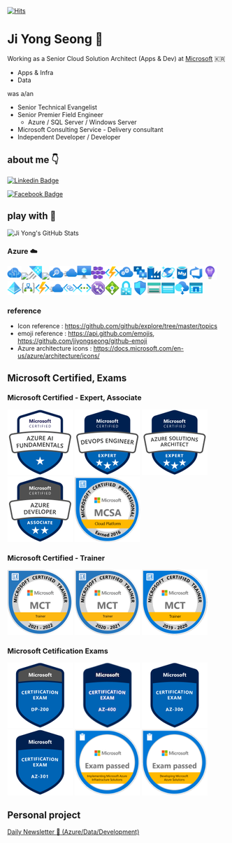 [![Hits](https://hits.seeyoufarm.com/api/count/incr/badge.svg?url=https%3A%2F%2Fgithub.com%2Fjiyongseong%2Fhit-counter&count_bg=%235676FF&title_bg=%23555555&icon=microsoftazure.svg&icon_color=%23E7E7E7&title=hits&edge_flat=true)](https://hits.seeyoufarm.com)

# Ji Yong Seong :man:
Working as a Senior Cloud Solution Architect (Apps & Dev) at [Microsoft](https://github.com/microsoft) :kr: 
- Apps & Infra
- Data

was a/an 
- Senior Technical Evangelist
- Senior Premier Field Engineer
    - Azure / SQL Server / Windows Server
- Microsoft Consulting Service - Delivery consultant
- Independent Developer / Developer

## about me :point_down:
[![Linkedin Badge](https://img.shields.io/badge/jyseong-linkedin-blue?style=for-the-badge&logo=linkedin)](https://www.linkedin.com/in/ji-yong-seong-628a2952/)

[![Facebook Badge](https://img.shields.io/badge/jyseong-Facebook-blue?style=for-the-badge&logo=Facebook)](https://www.facebook.com/jiyongseongmsft/)

## play with :hammer:
![Ji Yong's GitHub Stats](https://github-readme-stats.vercel.app/api?username=jiyongseong&show_icons=true)

<!-- 
### :computer:
<img src="https://github.com/github/explore/blob/main/topics/dotnet/dotnet.png" height="32" /><img src="https://github.com/github/explore/blob/main/topics/powershell/powershell.png" height="32" /><img src="https://github.com/github/explore/blob/main/topics/csharp/csharp.png" height="32" /><img src="https://github.com/github/explore/blob/main/topics/nuget/nuget.png" height="32" /><img src="https://github.com/github/explore/blob/main/topics/azure/azure.png" height="32" /><img src="https://github.com/github/explore/blob/main/topics/visual-basic/visual-basic.png" height="32" /><img src="https://github.com/github/explore/blob/main/topics/visual-studio-code/visual-studio-code.png" height="32" /><img src="https://github.com/github/explore/blob/main/topics/aspnet/aspnet.png" height="32" /><img src="https://github.com/github/explore/blob/main/topics/git/git.png" height="32" /><img src="https://github.com/github/explore/blob/main/topics/github/github.png" height="32" /><img src="https://github.com/github/explore/blob/main/topics/jupyter-notebook/jupyter-notebook.png" height="32" /><img src="https://github.com/github/explore/blob/main/topics/zeplin/zeplin.png" height="32" /><img src="https://github.com/github/explore/blob/main/topics/python/python.png" height="32" /><img src="https://github.com/github/explore/blob/main/topics/docker/docker.png" height="32" /><img src="https://github.com/github/explore/blob/main/topics/kubernetes/kubernetes.png" height="32" /><img src="https://github.com/github/explore/blob/main/topics/yaml/yaml.png" height="32" /><img src="https://github.com/github/explore/blob/main/topics/bash/bash.png" height="32" /><img src="https://github.com/github/explore/blob/main/topics/ubuntu/ubuntu.png" height="32" /><img src="https://github.com/github/explore/blob/main/topics/terminal/terminal.png" height="32" /><img src="https://github.com/github/explore/blob/main/topics/jenkins/jenkins.png" height="32" /><img src="https://github.com/github/explore/blob/main/topics/groovy/groovy.png" height="32" /><img src="https://github.com/github/explore/blob/main/topics/gradle/gradle.png" height="32" /><img src="https://github.com/github/explore/blob/main/topics/json/json.png" height="32" /><img src="https://github.com/github/explore/blob/main/topics/telegram/telegram.png" height="32" /><img src="https://github.com/github/explore/blob/main/topics/html/html.png" height="32" /><img src="https://github.com/github/explore/blob/main/topics/nginx/nginx.png" height="32" /><img src="https://github.com/github/explore/blob/main/topics/java/java.png" height="32" /><img src="https://github.com/github/explore/blob/main/topics/go/go.png" height="32" /><img src="https://github.com/github/explore/blob/main/topics/r/r.png" height="32" /><img src="https://github.com/github/explore/blob/main/topics/linux/linux.png" height="32" /><img src="https://github.com/github/explore/blob/main/topics/maven/maven.png" height="32" /><img src="https://github.com/github/explore/blob/main/topics/css/css.png" height="32" /><img src="https://github.com/github/explore/blob/main/topics/fsharp/fsharp.png" height="32" /><img src="https://github.com/github/explore/blob/main/topics/mysql/mysql.png" height="32" /><img src="https://github.com/github/explore/blob/main/topics/flask/flask.png" height="32" /><img src="https://github.com/github/explore/blob/main/topics/php/php.png" height="32" /><img src="https://github.com/github/explore/blob/main/topics/nodejs/nodejs.png" height="32" /><img src="https://github.com/github/explore/blob/main/topics/npm/npm.png" height="32" /><img src="https://github.com/github/explore/blob/main/topics/postgresql/postgresql.png" height="32" /><img src="https://github.com/github/explore/blob/main/topics/redis/redis.png" height="32" /><img src="https://github.com/github/explore/blob/main/topics/sql/sql.png" height="32" /><img src="https://github.com/github/explore/blob/main/topics/twitter/twitter.png" height="32" /><img src="https://github.com/github/explore/blob/main/topics/typescript/typescript.png" height="32" />
-->

### Azure :cloud:

<img src="https://raw.githubusercontent.com/jiyongseong/jiyongseong/master/Azure_Public_Service_Icons/AI%20%2B%20Machine%20Learning/00029-icon-service-Cognitive-Services.svg" height="32" /><img src="https://raw.githubusercontent.com/jiyongseong/jiyongseong/master/Azure_Public_Service_Icons/Analytics\00037-icon-service-HD-Insight-Clusters.svg" height="32" /><img src="https://raw.githubusercontent.com/jiyongseong/jiyongseong/master/Azure_Public_Service_Icons/Analytics/00040-icon-service-Azure-Data-Explorer-Clusters.svg" height="32" /><img src="https://raw.githubusercontent.com/jiyongseong/jiyongseong/master/Azure_Public_Service_Icons/App Services\10035-icon-service-App-Services.svg" height="32" /><img src="https://raw.githubusercontent.com/jiyongseong/jiyongseong/master/Azure_Public_Service_Icons/App Services/10044-icon-service-Search-Services.svg" height="32" /><img src="https://raw.githubusercontent.com/jiyongseong/jiyongseong/master/Azure_Public_Service_Icons/App Services/00056-icon-service-CDN-Profiles.svg" height="32" /><img src="https://raw.githubusercontent.com/jiyongseong/jiyongseong/master/Azure_Public_Service_Icons/Compute/10021-icon-service-Virtual-Machine.svg" height="32" /><img src="https://raw.githubusercontent.com/jiyongseong/jiyongseong/master/Azure_Public_Service_Icons/Compute/10023-icon-service-Kubernetes-Services.svg" height="32" /><img src="https://raw.githubusercontent.com/jiyongseong/jiyongseong/master/Azure_Public_Service_Icons/Compute/10029-icon-service-Function-Apps.svg" height="32" /><img src="https://raw.githubusercontent.com/jiyongseong/jiyongseong/master/Azure_Public_Service_Icons/Compute/10030-icon-service-Cloud-Services-(Classic).svg" height="32" /><img src="https://raw.githubusercontent.com/jiyongseong/jiyongseong/master/Azure_Public_Service_Icons/Compute/10034-icon-service-VM-Scale-Sets.svg" height="32" /><img src="https://raw.githubusercontent.com/jiyongseong/jiyongseong/master/Azure_Public_Service_Icons/Databases/00041-icon-service-Data-Factory.svg" height="32" /><img src="https://raw.githubusercontent.com/jiyongseong/jiyongseong/master/Azure_Public_Service_Icons/Databases/10121-icon-service-Azure-Cosmos-DB.svg" height="32" /><img src="https://raw.githubusercontent.com/jiyongseong/jiyongseong/master/Azure_Public_Service_Icons/Databases/10122-icon-service-Azure-Database-MySQL-Server.svg" height="32" /><img src="https://raw.githubusercontent.com/jiyongseong/jiyongseong/master/Azure_Public_Service_Icons/DevOps/10261-icon-service-Azure-DevOps.svg" height="32" /><img src="https://raw.githubusercontent.com/jiyongseong/jiyongseong/master/Azure_Public_Service_Icons/DevOps/00012-icon-service-Application-Insights.svg" height="32" /><img src="https://raw.githubusercontent.com/jiyongseong/jiyongseong/master/Azure_Public_Service_Icons/Identity/10221-icon-service-Azure-Active-Directory.svg" height="32" /><img src="https://raw.githubusercontent.com/jiyongseong/jiyongseong/master/Azure_Public_Service_Icons/Integration/10201-icon-service-Logic-Apps.svg" height="32" /><img src="https://raw.githubusercontent.com/jiyongseong/jiyongseong/master/Azure_Public_Service_Icons/IoT/10029-icon-service-Function-Apps.svg" height="32" /><img src="https://raw.githubusercontent.com/jiyongseong/jiyongseong/master/Azure_Public_Service_Icons/Networking/00056-icon-service-CDN-Profiles.svg" height="32" /><img src="https://raw.githubusercontent.com/jiyongseong/jiyongseong/master/Azure_Public_Service_Icons/Networking/01105-icon-service-Private-Link-Service.svg" height="32" /><img src="https://raw.githubusercontent.com/jiyongseong/jiyongseong/master/Azure_Public_Service_Icons/Networking/10061-icon-service-Virtual-Networks.svg" height="32" /><img src="https://raw.githubusercontent.com/jiyongseong/jiyongseong/master/Azure_Public_Service_Icons/Networking/10065-icon-service-Traffic-Manager-Profiles.svg" height="32" /><img src="https://raw.githubusercontent.com/jiyongseong/jiyongseong/master/Azure_Public_Service_Icons/Networking/10062-icon-service-Load-Balancers.svg" height="32" /><img src="https://raw.githubusercontent.com/jiyongseong/jiyongseong/master/Azure_Public_Service_Icons/Networking/10063-icon-service-Virtual-Network-Gateways.svg" height="32" /><img src="https://raw.githubusercontent.com/jiyongseong/jiyongseong/master/Azure_Public_Service_Icons/Networking/10067-icon-service-Network-Security-Groups.svg" height="32" /><img src="https://raw.githubusercontent.com/jiyongseong/jiyongseong/master/Azure_Public_Service_Icons/Storage/10086-icon-service-Storage-Accounts.svg" height="32" /><img src="https://raw.githubusercontent.com/jiyongseong/jiyongseong/master/Azure_Public_Service_Icons/Storage/10087-icon-service-Storage-Accounts-(Classic).svg" height="32" /><img src="https://raw.githubusercontent.com/jiyongseong/jiyongseong/master/Azure_Public_Service_Icons/Storage/10094-icon-service-Data-Box.svg" height="32" /><img src="https://raw.githubusercontent.com/jiyongseong/jiyongseong/master/Azure_Public_Service_Icons/Storage/10096-icon-service-Azure-NetApp-Files.svg" height="32" />

### reference
- Icon reference : https://github.com/github/explore/tree/master/topics
- emoji reference : https://api.github.com/emojis, https://github.com/jiyongseong/github-emoji
- Azure architecture icons : https://docs.microsoft.com/en-us/azure/architecture/icons/

## Microsoft Certified, Exams

### Microsoft Certified - Expert, Associate
[<img src="./badges/azure-ai-fundamentals-600x600.png" height="150">](https://docs.microsoft.com/en-us/learn/certifications/azure-ai-fundamentals/) 
[<img src="./badges/microsoft-certified-devops-engineer-expert.png" height="150">](https://docs.microsoft.com/en-us/learn/certifications/devops-engineer/) [<img src="./badges/microsoft-certified-azure-solutions-architect-expert.png" height="150">](https://docs.microsoft.com/en-us/learn/certifications/azure-solutions-architect) [<img src="./badges/microsoft-certified-azure-developer-associate.png" height="150">](https://docs.microsoft.com/en-us/learn/certifications/azure-developer/) <img src="./badges/mcsa-cloud-platform-certified-2016.png" height="150">

### Microsoft Certified - Trainer
[<img src="./badges/microsoft-certified-trainer-2021-2022.png" height="150">](https://docs.microsoft.com/en-us/learn/certifications/mct-certification) [<img src="./badges/microsoft-certified-trainer-2020-2021.png" height="150">](https://docs.microsoft.com/en-us/learn/certifications/mct-certification) [<img src="./badges/microsoft-certified-trainer-2019-2020.png" height="150">](https://docs.microsoft.com/en-us/learn/certifications/mct-certification)

### Microsoft Cetification Exams
[<img src="./badges/dp-200-implementing-an-azure-data-solution.1.png" height="150">](https://docs.microsoft.com/en-us/learn/certifications/exams/dp-200) [<img src="./badges/az-400-designing-and-implementing-microsoft-devops-solutions.png" height="150">](https://docs.microsoft.com/en-us/learn/certifications/exams/az-400) [<img src="./badges/az-300-microsoft-azure-architect-technologies.png" height="150">](https://docs.microsoft.com/en-us/learn/certifications/exams/az-300) [<img src="./badges/az-301-microsoft-azure-architect-design.png" height="150">](https://docs.microsoft.com/en-us/learn/certifications/exams/az-301) <img src="./badges/exam-533-implementing-microsoft-azure-infrastructure-solutions.png" height="150"> <img src="./badges/exam-532-developing-microsoft-azure-solutions.png" height="150"> 

## Personal project
[Daily Newsletter :newspaper: (Azure/Data/Development)](http://aznews.azurewebsites.net/)
